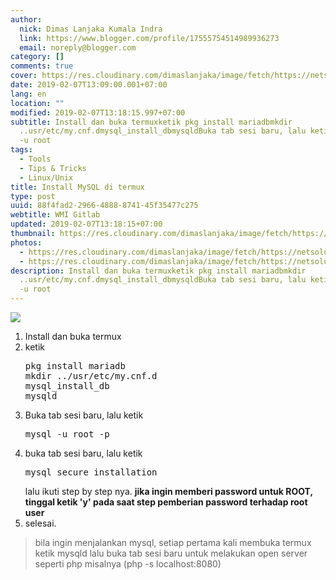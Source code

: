 ```yaml
---
author:
  nick: Dimas Lanjaka Kumala Indra
  link: https://www.blogger.com/profile/17555754514989936273
  email: noreply@blogger.com
category: []
comments: true
cover: https://res.cloudinary.com/dimaslanjaka/image/fetch/https://netsolutions.net.au/wp-content/uploads/2015/07/mysql-mariadb-795x480.png
date: 2019-02-07T13:09:00.001+07:00
lang: en
location: ""
modified: 2019-02-07T13:18:15.997+07:00
subtitle: Install dan buka termuxketik pkg install mariadbmkdir
  ..usr/etc/my.cnf.dmysql_install_dbmysqldBuka tab sesi baru, lalu ketik mysql
  -u root
tags:
  - Tools
  - Tips & Tricks
  - Linux/Unix
title: Install MySQL di termux
type: post
uuid: 88f4fad2-2966-4888-8741-45f35477c275
webtitle: WMI Gitlab
updated: 2019-02-07T13:18:15+07:00
thumbnail: https://res.cloudinary.com/dimaslanjaka/image/fetch/https://netsolutions.net.au/wp-content/uploads/2015/07/mysql-mariadb-795x480.png
photos:
  - https://res.cloudinary.com/dimaslanjaka/image/fetch/https://netsolutions.net.au/wp-content/uploads/2015/07/mysql-mariadb-795x480.png
  - https://res.cloudinary.com/dimaslanjaka/image/fetch/https://netsolutions.net.au/wp-content/uploads/2015/07/mysql-mariadb-795x480.png
description: Install dan buka termuxketik pkg install mariadbmkdir
  ..usr/etc/my.cnf.dmysql_install_dbmysqldBuka tab sesi baru, lalu ketik mysql
  -u root
---
```


<div dir="ltrx" style="text-align: left;" trbidi="on"><img src="https://res.cloudinary.com/dimaslanjaka/image/fetch/https://netsolutions.net.au/wp-content/uploads/2015/07/mysql-mariadb-795x480.png"><ol style="text-align: left;"><li>Install dan buka termux</li><li>ketik <pre>pkg install mariadb<br>mkdir ../usr/etc/my.cnf.d<br>mysql_install_db<br>mysqld<br></pre></li><li>Buka tab sesi baru, lalu ketik <pre id="pre">mysql -u root -p<br></pre></li><li> buka tab sesi baru, lalu ketik  <pre id="pre">mysql_secure_installation</pre>lalu ikuti step by step nya. <b>jika ingin memberi password untuk ROOT, tinggal ketik 'y' pada saat step pemberian password terhadap root user</b></li><li>selesai.</li></ol><blockquote class="tr_bq">bila ingin menjalankan mysql, setiap pertama kali membuka termux ketik mysqld lalu buka tab sesi baru untuk melakukan open server seperti php misalnya (php -s localhost:8080)</blockquote></div>
